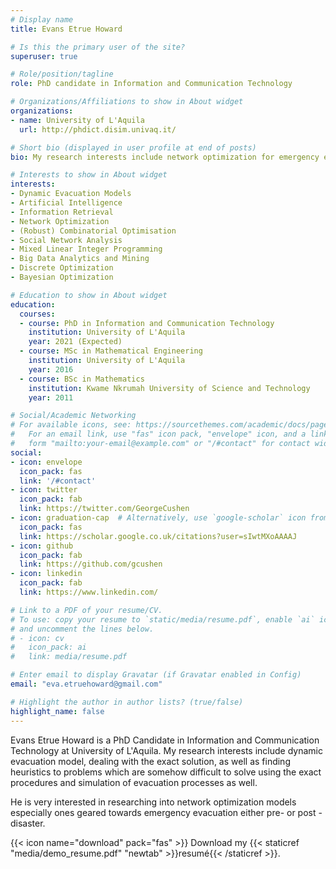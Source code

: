 ```yaml
---
# Display name
title: Evans Etrue Howard

# Is this the primary user of the site?
superuser: true

# Role/position/tagline
role: PhD candidate in Information and Communication Technology

# Organizations/Affiliations to show in About widget
organizations:
- name: University of L'Aquila
  url: http://phdict.disim.univaq.it/

# Short bio (displayed in user profile at end of posts)
bio: My research interests include network optimization for emergency evacuation planning.

# Interests to show in About widget
interests:
- Dynamic Evacuation Models
- Artificial Intelligence
- Information Retrieval
- Network Optimization
- (Robust) Combinatorial Optimisation
- Social Network Analysis
- Mixed Linear Integer Programming
- Big Data Analytics and Mining
- Discrete Optimization
- Bayesian Optimization

# Education to show in About widget
education:
  courses:
  - course: PhD in Information and Communication Technology
    institution: University of L'Aquila
    year: 2021 (Expected)
  - course: MSc in Mathematical Engineering
    institution: University of L'Aquila
    year: 2016
  - course: BSc in Mathematics
    institution: Kwame Nkrumah University of Science and Technology
    year: 2011

# Social/Academic Networking
# For available icons, see: https://sourcethemes.com/academic/docs/page-builder/#icons
#   For an email link, use "fas" icon pack, "envelope" icon, and a link in the
#   form "mailto:your-email@example.com" or "/#contact" for contact widget.
social:
- icon: envelope
  icon_pack: fas
  link: '/#contact'
- icon: twitter
  icon_pack: fab
  link: https://twitter.com/GeorgeCushen
- icon: graduation-cap  # Alternatively, use `google-scholar` icon from `ai` icon pack
  icon_pack: fas
  link: https://scholar.google.co.uk/citations?user=sIwtMXoAAAAJ
- icon: github
  icon_pack: fab
  link: https://github.com/gcushen
- icon: linkedin
  icon_pack: fab
  link: https://www.linkedin.com/

# Link to a PDF of your resume/CV.
# To use: copy your resume to `static/media/resume.pdf`, enable `ai` icons in `params.toml`, 
# and uncomment the lines below.
# - icon: cv
#   icon_pack: ai
#   link: media/resume.pdf

# Enter email to display Gravatar (if Gravatar enabled in Config)
email: "eva.etruehoward@gmail.com"

# Highlight the author in author lists? (true/false)
highlight_name: false
---
```


Evans Etrue Howard is a PhD Candidate in  Information and Communication Technology at University of L'Aquila.  My research interests include dynamic evacuation model, dealing with the exact solution, as well as finding heuristics to problems which are somehow difficult to solve using the exact procedures and  simulation of evacuation processes as well.

He is very interested in researching into network optimization models especially ones geared towards emergency evacuation either pre- or post - disaster. 


{{< icon name="download" pack="fas" >}} Download my {{< staticref "media/demo_resume.pdf" "newtab" >}}resumé{{< /staticref >}}.
